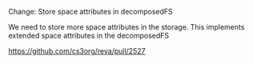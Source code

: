 Change: Store space attributes in decomposedFS

We need to store more space attributes in the storage. This implements extended space attributes in the decomposedFS

https://github.com/cs3org/reva/pull/2527